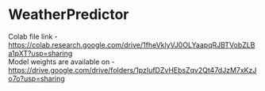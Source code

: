 # WeatherPredictor

Colab file link - https://colab.research.google.com/drive/1fheVklyVJ0OLYaapqRJBTVobZLBa1pXT?usp=sharing \
Model weights are available on - https://drive.google.com/drive/folders/1pzIufDZvHEbsZqv2Qt47dJzM7xKzJo7o?usp=sharing
